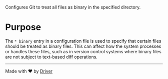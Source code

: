 <!--------------------------------------------------------------------------------->
<!-- IMPORTANT: This file is auto-generated by Driver (https://driver.ai). -------->
<!-- Manual edits may be overwritten on future commits. --------------------------->
<!--------------------------------------------------------------------------------->

Configures Git to treat all files as binary in the specified directory.

# Purpose
The `* binary` entry in a configuration file is used to specify that certain files should be treated as binary files. This can affect how the system processes or handles these files, such as in version control systems where binary files are not subject to text-based diff operations.

---
Made with ❤️ by [Driver](https://www.driver.ai/)